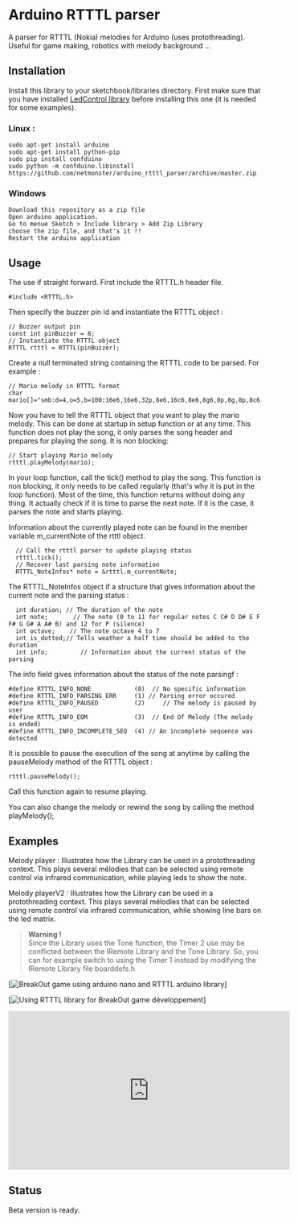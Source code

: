 # Arduino RTTTL parserA parser for RTTTL (Nokia) melodies for Arduino (uses protothreading).Useful for game making, robotics with melody background ...## InstallationInstall this library to your sketchbook/libraries directory.First make sure that you have installed [LedControl library](https://github.com/wayoda/LedControl) before installing this one (it is needed for some examples).### Linux :```sudo apt-get install arduinosudo apt-get install python-pipsudo pip install confduinosudo python -m confduino.libinstall https://github.com/netmonster/arduino_rtttl_parser/archive/master.zip```### Windows```Download this repository as a zip fileOpen arduino application.Go to menue Sketch > Include library > Add Zip Librarychoose the zip file, and that's it !!Restart the arduino application```## UsageThe use if straight forward. First include the RTTTL.h header file.```#include <RTTTL.h>```Then specify the buzzer pin id and instantiate the RTTTL object :```// Buzzer output pinconst int pinBuzzer = 8;// Instantiate the RTTTL objectRTTTL rtttl = RTTTL(pinBuzzer);```Create a null terminated string containing the RTTTL code to be parsed. For example :```// Mario melody in RTTTL formatchar mario[]="smb:d=4,o=5,b=100:16e6,16e6,32p,8e6,16c6,8e6,8g6,8p,8g,8p,8c6,16p,8g,16p,8e,16p,8a,8b,16a#,8a,16g.,16e6,16g6,8a6,16f6,8g6,8e6,16c6,16d6,8b,16p,8c6,16p,8g,16p,8e,16p,8a,8b,16a#,8a,16g.,16e6,16g6,8a6,16f6,8g6,8e6,16c6,16d6,8b,8p,16g6,16f#6,16f6,16d#6,16p,16e6,16p,16g#,16a,16c6,16p,16a,16c6,16d6,8p,16g6,16f#6,16f6,16d#6,16p,16e6,16p,16c7,16p,16c7,16c7,p,16g6,16f#6,16f6,16d#6,16p,16e6,16p,16g#,16a,16c6,16p,16a,16c6,16d6,8p,16d#6,8p,16d6,8p,16c6";```Now you have to tell the RTTTL object that you want to play the mario melody. This can be done at startup in setup function or at any time. This function does not play the song, it only parses the song header and prepares for playing the song. It is non blocking:```// Start playing Mario melodyrtttl.playMelody(mario);```In  your loop function, call    the tick() method to play the song. This function is non blocking, it only needs to be called regularly (that's why it is put in the loop function). Most of the time, this function returns without doing any thing. It actually check if it is time to parse the next note. If it is the case, it parses the note and starts playing.Information about the currently played note can be found in the member variable m_currentNote of the rtttl object.```  // Call the rtttl parser to update playing status  rtttl.tick();  // Recover last parsing note information  RTTTL_NoteInfos* note = &rtttl.m_currentNote;```The RTTTL_NoteInfos object if a structure that gives information about the current note and the parsing status :```  int duration; // The duration of the note  int note;       // The note (0 to 11 for regular notes C C# D D# E F F# G G# A A# B) and 12 for P (silence)  int octave;    // The note octave 4 to 7  int is_dotted;// Tells weather a half time should be added to the duration  int info;         // Information about the current status of the parsing```The info field gives information about the status of the note parsingf :```#define RTTTL_INFO_NONE            (0)	// No specific information#define RTTTL_INFO_PARSING_ERR     (1) // Parsing error occured#define RTTTL_INFO_PAUSED          (2)     // The melody is paused by user#define RTTTL_INFO_EOM             (3)	// End Of Melody (The melody is ended)#define RTTTL_INFO_INCOMPLETE_SEQ  (4) // An incomplete sequence was detected```It is possible to pause the execution of the song at anytime by calling the pauseMelody method of the RTTTL object :```rtttl.pauseMelody();```Call this function again to resume playing.You can also change the melody or rewind the song by calling the method playMelody(<the string of the rtttl melody>);## ExamplesMelody player : Illustrates how the Library can be used in a protothreading context. This plays several mélodies that can be selected using remote control via infrared communication, while playing leds to show the note.Melody playerV2 : Illustrates how the Library can be used in a protothreading context. This plays several mélodies that can be selected using remote control via infrared communication, while showing line bars on the led matrix.><b>Warning !</b> <br>Since the Library uses the Tone function, the Timer 2 use may be conflicted between the IRemote Library and the Tone Library. So, you can for example switch to using the Timer 1 instead by modifying the IRemote Library file boarddefs.h [![BreakOut game using arduino nano and RTTTL arduino library](https://youtu.be/3ZoBiRzeTsc)][![Using RTTTL library for BreakOut game développement](https://youtu.be/dGtQeiDbMUA)]<iframe width="560" height="315" src="https://www.youtube.com/embed/dGtQeiDbMUA" frameborder="0" allowfullscreen></iframe>## StatusBeta version is ready.